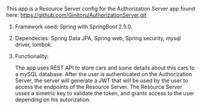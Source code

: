 This app is a Resource Server config for the Authorization Server app found here:
https://github.com/Ginitoru/AuthorizationServer.git

1. Framework used: Spring with SpringBoot 2.5.0.

2. Dependecies: Spring Data JPA, Spring web, Spring security, mysql driver, lombok.

3. Functionality:

   The app uses REST API to store cars and some details about this cars to a mySQL database.
   After the user is authenticated on the Authorization Server, the server will generate a JWT that 
   will be used by the user to access the endpoints of the Resource Server. The Resource Server  usses a simetric key to validate the token, and grants access to the user depending on his 
   autorization.    
